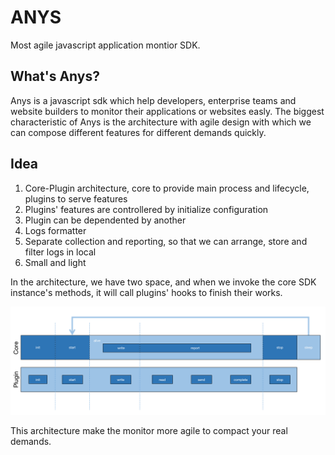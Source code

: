 # ANYS

Most agile javascript application montior SDK.

## What's Anys?

Anys is a javascript sdk which help developers, enterprise teams and website builders to monitor their applications or websites easly. The biggest characteristic of Anys is the architecture with agile design with which we can compose different features for different demands quickly.

## Idea

1. Core-Plugin architecture, core to provide main process and lifecycle, plugins to serve features
2. Plugins' features are controllered by initialize configuration
3. Plugin can be dependented by another
4. Logs formatter
5. Separate collection and reporting, so that we can arrange, store and filter logs in local
6. Small and light

In the architecture, we have two space, and when we invoke the core SDK instance's methods, it will call plugins' hooks to finish their works.

![](assets/lifecycle.png)

This architecture make the monitor more agile to compact your real demands.
